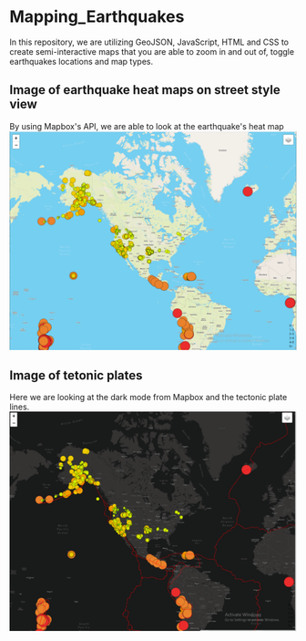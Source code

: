 # Mapping_Earthquakes

In this repository, we are utilizing GeoJSON, JavaScript, HTML and CSS to create semi-interactive maps that you are able to zoom in and out of, toggle earthquakes locations and map types. 

## Image of earthquake heat maps on street style view
By using Mapbox's API, we are able to look at the earthquake's heat map
![heat map](https://github.com/benlew3/Mapping_Earthquakes/blob/main/images/earthquake%20map.PNG)

## Image of tetonic plates
Here we are looking at the dark mode from Mapbox and the tectonic plate lines.
![Tectonic plates](https://github.com/benlew3/Mapping_Earthquakes/blob/main/images/tectonic%20plates.PNG)
